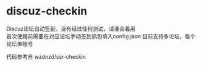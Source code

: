 # discuz-checkin
Discuz论坛自动签到，没有经过任何测试，请凑合着用  
首次使用前需要在对应论坛手动签到抓包填入config.json
目前支持多论坛，每个论坛单账号


代码参考自 wzdnzd/ssr-checkin
